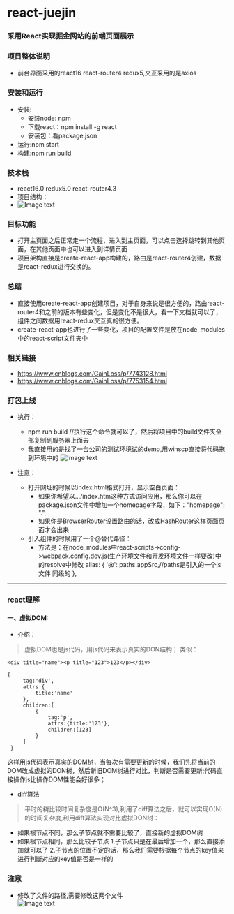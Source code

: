 # react-juejin

### 采用React实现掘金网站的前端页面展示
### 项目整体说明
 * 前台界面采用的react16 react-router4 redux5,交互采用的是axios 
### 安装和运行
 * 安装:
    * 安装node: npm 
    * 下载react：npm install -g react 
    * 安装包：看package.json 
 * 运行:npm start
 * 构建:npm run build
### 技术栈
 * react16.0 redux5.0 react-router4.3
 * 项目结构：
  * ![Image text](https://github.com/GainLoss/react-juejin/blob/master/src/static/read/2.png)
### 目标功能
 * 打开主页面之后正常走一个流程，进入到主页面，可以点击选择跳转到其他页面，在其他页面中也可以进入到详情页面
 * 项目架构直接是create-react-app构建的，路由是react-router4创建，数据是react-redux进行交换的。
### 总结
 * 直接使用create-react-app创建项目，对于自身来说是很方便的，路由react-router4和之前的版本有些变化，但是变化不是很大，看一下文档就可以了，组件之间数据用react-redux交互真的很方便。
 * create-react-app也进行了一些变化，项目的配置文件是放在node_modules中的react-script文件夹中
### 相关链接
 * https://www.cnblogs.com/GainLoss/p/7743128.html
 * https://www.cnblogs.com/GainLoss/p/7753154.html
### 打包上线
 * 执行：
      * npm run build //执行这个命令就可以了，然后将项目中的build文件夹全部复制到服务器上面去
      * 我直接用的是找了一台公司的测试环境试的demo,用winscp直接将代码拖到环境中的
      ![Image text](https://github.com/GainLoss/react-juejin/blob/master/src/static/read/1.png)
      
 * 注意：
     * 打开网址的时候以index.html格式打开，显示空白页面：
         * 如果你希望以.../index.htm这种方式访问应用，那么你可以在package.json文件中增加一个homepage字段，如下："homepage": ".",
         * 如果你是BrowserRouter设置路由的话，改成HashRouter这样页面页面才会出来
    * 引入组件的时候用了一个@替代路径：
         * 方法是：在node_modules中react-scripts->config->webpack.config.dev.js(生产环境文件和开发环境文件一样要改)中的resolve中修改
            alias: {
               '@': paths.appSrc,//paths是引入的一个js文件 同级的
             },
----
### react理解
#### 一、虚拟DOM:
* 介绍：
> 虚拟DOM也是js代码，用js代码来表示真实的DON结构；
类似：   
```
<div title="name"><p title="123">123</p></div>
``` 
```
{
     tag:'div',
     attrs:{
         title:'name'
     },
     children:[
         {
             tag:'p',
             attrs:{title:'123'},
             children:[123]
         }
     ]
 }
```
这样用js代码表示真实的DOM树，当每次有需要更新的时候，我们先将当前的DOM改成虚拟的DON树，然后新旧DOM树进行对比，判断是否需要更新;代码直接操作js比操作DOM性能会好很多；
* diff算法
> 平时的树比较时间复杂度是O(N^3),利用了diff算法之后，就可以实现O(N)的时间复杂度,利用diff算法实现对比虚拟DON树：
- 如果根节点不同，那么子节点就不需要比较了，直接新的虚拟DOM树
- 如果根节点相同，那么比较子节点
    1.子节点只是在最后增加一个，那么直接添加就可以了
    2.子节点的位置不定的话，那么我们需要根据每个节点的key值来进行判断对应的key值是否是一样的
### 注意
* 修改了文件的路径,需要修改这两个文件  
![Image text](https://github.com/GainLoss/react-juejin/blob/master/src/static/read/3.png)

